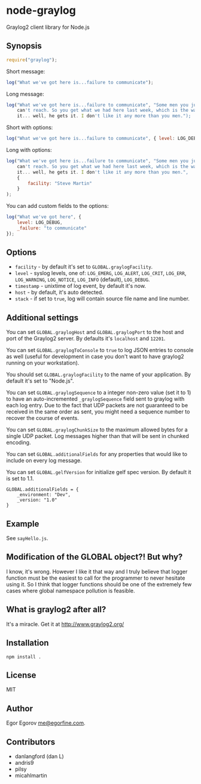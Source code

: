 # node-graylog

Graylog2 client library for Node.js

## Synopsis

```javascript
require("graylog");
```
	
Short message:

```javascript
log("What we've got here is...failure to communicate");
```

Long message:

```javascript
log("What we've got here is...failure to communicate", "Some men you just 
	can't reach. So you get what we had here last week, which is the way he wants 
	it... well, he gets it. I don't like it any more than you men.");
```

Short with options:

```javascript
log("What we've got here is...failure to communicate", { level: LOG_DEBUG });
```

Long with options: 

```javascript
log("What we've got here is...failure to communicate", "Some men you just 
	can't reach. So you get what we had here last week, which is the way he wants 
	it... well, he gets it. I don't like it any more than you men.", 
	{
		facility: "Steve Martin"
	}
);
```

You can add custom fields to the options: 
	
```javascript
log("What we've got here", { 
	level: LOG_DEBUG,
	_failure: "to communicate"
});
```

## Options

* <code>facility</code> - by default it's set to <code>GLOBAL.graylogFacility</code>.
* <code>level</code> - syslog levels, one of: <code>LOG_EMERG</code>, <code>LOG_ALERT</code>, <code>LOG_CRIT</code>, <code>LOG_ERR</code>, <code>LOG_WARNING</code>, <code>LOG_NOTICE</code>, <code>LOG_INFO</code> (default), <code>LOG_DEBUG</code>.
* <code>timestamp</code> - unixtime of log event, by default it's now.
* <code>host</code> - by default, it's auto detected.
* <code>stack</code> - if set to <code>true</code>, log will contain source file name and line number.

## Additional settings

You can set <code>GLOBAL.graylogHost</code> and <code>GLOBAL.graylogPort</code> to the host and port of the Graylog2 server. By defaults it's <code>localhost</code> and <code>12201</code>.

You can set <code>GLOBAL.graylogToConsole</code> to <code>true</code> to log JSON entries to console as well (useful for development in case you don't want to have graylog2 running on your workstation).

You should set <code>GLOBAL.graylogFacility</code> to the name of your application. By default it's set to "Node.js". 

You can set <code>GLOBAL.graylogSequence</code> to a integer non-zero value (set it to 1) to have an auto-incremented <code>_graylogSequence</code> field sent to graylog with each log entry. Due to the fact that UDP packets are not guaranteed to be received in the same order as sent, you might need a sequence number to recover the course of events. 

You can set <code>GLOBAL.graylogChunkSize</code> to the maximum allowed bytes for a single UDP packet. Log messages higher than that will be sent in chunked encoding.  

You can set <code>GLOBAL.additionalFields</code> for any properties that would like to include on every log message.

You can set <code>GLOBAL.gelfVersion</code> for initialize gelf spec version. By default it is set to 1.1. 


````
GLOBAL.additionalFields = {
    _environment: "Dev",
    _version: "1.0"
}
````


## Example

See <code>sayHello.js</code>.

## Modification of the GLOBAL object?! But why?

I know, it's wrong. However I like it that way and I truly believe that logger function must be the easiest to call for the programmer to never hesitate using it. So I think that logger functions should be one of the extremely few cases where global namespace pollution is feasible. 

## What is graylog2 after all? 

It's a miracle. Get it at http://www.graylog2.org/

## Installation

	npm install .

## License

MIT

## Author

Egor Egorov <me@egorfine.com>.

## Contributors

* danlangford (dan L) 
* andris9
* pilsy 
* micahlmartin
